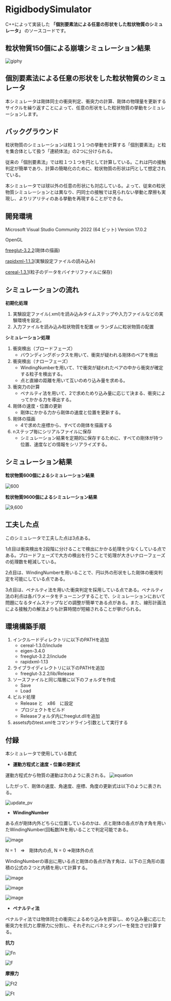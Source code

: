 # RigidbodySimulator
C++によって実装した
**「個別要素法による任意の形状をした粒状物質のシミュレータ」**
のソースコードです。


## 粒状物質150個による崩壊シミュレーション結果
![giphy](https://user-images.githubusercontent.com/91046559/178481165-cff246a7-e718-486d-8111-1b519c4ee518.gif)  

## 個別要素法による任意の形状をした粒状物質のシミュレータ
本シミュレータは剛体同士の衝突判定、衝突力の計算、剛体の物理量を更新するサイクルを繰り返すことによって、任意の形状をした粒状物質の挙動をシミュレーションします。

## バックグラウンド
粒状物質のシミュレーションは粒１つ１つの挙動を計算する「個別要素法」と粒を集合体として扱う「連続体法」の2つに分けられる。

従来の「個別要素法」では粒１つ１つを円として計算している。これは円の接触判定が簡単であり、計算の簡略化のために、粒状物質の形状は円として想定されている。

本シミュレータでは球以外の任意の形状にも対応している。よって、従来の粒状物質シミュレーションとは異なり、円同士の接触では見られない挙動と摩擦も実現し、よりリアリティのある挙動を再現することができる。

## 開発環境
Microsoft Visual Studio Community 2022 (64 ビット) Version 17.0.2

OpenGL

[freeglut-3.2.2](https://freeglut.sourceforge.net/)(剛体の描画)

[rapidxml-1.1.3](https://rapidxml.sourceforge.net/)(実験設定ファイルの読み込み)

[cereal-1.3.1](http://uscilab.github.io/cereal/index.html)(粒子のデータをバイナリファイルに保存)


## シミュレーションの流れ
**初期化処理**
1. 実験設定ファイル(.xml)を読み込みタイムステップや入力ファイルなどの実験環境を設定。
2. 入力ファイルを読み込み粒状物質を配置 or ランダムに粒状物質の配置

**シミュレーション処理**
1. 衝突検出（ブロードフェーズ）
    - バウンディングボックスを用いて、衝突が疑われる剛体のペアを検出
2. 衝突検出（ナローフェーズ）
    - WindingNumberを用いて、1で衝突が疑われたペアの中から衝突が確定する粒子を検出する。
    - 点と直線の距離を用いて互いのめり込み量を求める。
3. 衝突力の計算
    - ペナルティ法を用いて、2で求めためり込み量に応じて決まる、衝突によってかかる力を導出する。
4. 剛体の速度・位置の更新
    - 剛体にかかる力から剛体の速度と位置を更新する。
5. 剛体の描画
    - 4で求めた座標から、すべての剛体を描画する
6. nステップ毎にシリアルファイルに保存
    - シミュレーション結果を定期的に保存するために、すべての剛体が持つ位置、速度などの情報をシリアライズする。

## シミュレーション結果
**粒状物質600個によるシミュレーション結果**

![600](https://user-images.githubusercontent.com/91046559/178482827-7c1512f7-1659-4ba0-96c9-5283efb71614.PNG)  　

**粒状物質9600個によるシミュレーション結果**

![9,600](https://user-images.githubusercontent.com/91046559/178482576-caf33ad3-3f0e-4da8-b259-69f177600572.PNG)  


## 工夫した点
  このシミュレータで工夫した点は3点ある。
  
  1点目は衝突検出を2段階に分けることで検出にかかる処理を少なくしている点である。ブロードフェーズで大方の検出を行うことで処理が大きいナローフェーズの処理数を軽減している。
  
  2点目は、WindingNumberを用いることで、円以外の形状をした剛体の衝突判定を可能にしている点である。
  
  3点目は、ペナルティ法を用いた衝突判定を採用している点である。ペナルティ法の利点は各パラメータをチューニングすることで、シミュレーションにおいて問題になるタイムステップなどの調整が簡単である点がある。また、線形計画法による接触力の解法よりも計算時間が短縮されることが挙げられる。

## 環境構築手順
1. インクルードディレクトリに以下のPATHを追加
    - cereal-1.3.0/include
    - eigen-3.4.0
    - freeglut-3.2.2/include
    - rapidxml-1.13
2. ライブライディレクトリに以下のPATHを追加
    - freeglut-3.2.2/lib/Release
3. ソースファイルと同じ階層に以下のフォルダを作成
    - Save
    - Load
4. ビルド処理
    - Release と　x86　に設定
    - プロジェクトをビルド
    - Releaseフォルダ内にfreeglut.dllを追加
5. assets内のtest.xmlをコマンドライン引数として実行する

## 付録
本シミュレータで使用している数式

- **運動方程式と速度・位置の更新式**

運動方程式から物質の運動は次のように表される。
![equation](https://user-images.githubusercontent.com/91046559/203946215-2f416790-be75-40ca-8a9d-a40b3c09588e.PNG)

したがって、剛体の速度、角速度、座標、角度の更新式は以下のように表される。

![update_pv](https://user-images.githubusercontent.com/91046559/203946287-2a7e86f8-df57-4c54-827a-e8c26b0de0ee.PNG)

- **WindingNumber**

ある点が剛体内外どちらに位置しているのかは、点と剛体の各点が為す角を用いたWindingNumber(回転数)Nを用いることで判定可能である。

![image](https://user-images.githubusercontent.com/91046559/204153828-352a11f2-3d41-41d9-85dd-404a887e7dcf.png)

N = 1　⇒　剛体内の点, N = 0 ⇒剛体外の点

WindingNumberの導出に用いる点と剛体の各点が為す角は、以下の三角形の面積の公式の２つと内積を用いて計算する。

![image](https://user-images.githubusercontent.com/91046559/204154438-3f07c113-9675-40f4-a594-a330398fd9ae.png)

![image](https://user-images.githubusercontent.com/91046559/204154517-66c77e5a-d96c-4a7d-9779-d4e18c82e265.png)

![image](https://user-images.githubusercontent.com/91046559/204154535-8bff9c75-a289-4bb5-9d11-8faf98a39de4.png)

- **ペナルティ法**

ペナルティ法では物体同士の衝突によるめり込みを許容し、めり込み量に応じた衝突力を抗力と摩擦力に分割し、それぞれにバネとダンパーを発生させ計算する。

**抗力**

![Fn](https://user-images.githubusercontent.com/91046559/203946417-a6680eaf-54d5-47ea-a425-979f264d0b94.PNG)

![F](https://user-images.githubusercontent.com/91046559/203946384-71f76745-9c96-49bb-a064-0c416127008c.PNG)



**摩擦力**

![Ft2](https://user-images.githubusercontent.com/91046559/203946451-862aeac7-3acd-404a-ae43-7800ed0a9b67.PNG)

![Ft](https://user-images.githubusercontent.com/91046559/203946446-3f9b3912-8cba-4a17-9e3c-71c6241e7b77.PNG)
